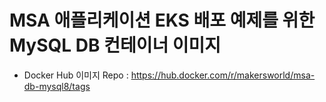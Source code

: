 # MSA 애플리케이션 EKS 배포 예제를 위한 MySQL DB 컨테이너 이미지
- Docker Hub 이미지 Repo : https://hub.docker.com/r/makersworld/msa-db-mysql8/tags
